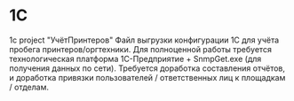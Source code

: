 # 1C
1c project "УчётПринтеров"
Файл выгрузки конфигурации 1С для учёта пробега принтеров/оргтехники.
Для полноценной работы требуется технологическая платформа 1С-Предприятие + SnmpGet.exe (для получения данных по сети).
Требуется доработка составления отчётов, и доработка привязки пользователей / ответственных лиц к площадкам / отделам.
